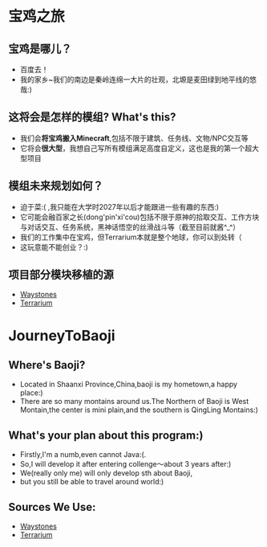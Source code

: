 # 宝鸡之旅 
## 宝鸡是哪儿？
- 百度去！
- 我的家乡~我们的南边是秦岭连绵一大片的壮观，北塬是麦田绿到地平线的悠哉:)
## 这将会是怎样的模组? What's this?
- 我们会**将宝鸡搬入Minecraft**,包括不限于建筑、任务线、文物/NPC交互等
- 它将会**很大型**，我想自己写所有模组满足高度自定义，这也是我的第一个超大型项目
## 模组未来规划如何？
- 迫于菜:( ,我只能在大学时2027年以后才能跟进一些有趣的东西:)
- 它可能会融百家之长(dong'pin'xi'cou)包括不限于原神的拾取交互、工作方块与对话交互、任务系统，黑神话悟空的丝滑战斗等（截至目前就酱^_^）
- 我们的工作集中在宝鸡，但Terrarium本就是整个地球，你可以到处转（
- 这玩意能不能创业？:)
## 项目部分模块移植的源
- [Waystones](https://bgithub.xyz/TwelveIterationMods/Waystones/tree/1.16.x)
- [Terrarium](https://bgithub.xyz/Gegy/Terrarium)

# JourneyToBaoji
## Where's Baoji?
- Located in Shaanxi Province,China,baoji is my hometown,a happy place:)
- There are so many montains around us.The Northern of Baoji is West Montain,the center is mini plain,and the southern is QingLing Montains:)

## What's your plan about this program:)
- Firstly,I'm a numb,even cannot Java:(.
- So,I will develop it after entering collenge～about 3 years after:)
- We(really only me) will only develop sth about Baoji,
- but you still be able to travel around world:)
## Sources We Use:
- [Waystones](https://bgithub.xyz/TwelveIterationMods/Waystones/tree/1.16.x)
- [Terrarium](https://bgithub.xyz/Gegy/Terrarium)


